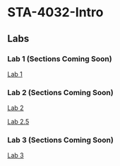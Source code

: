 # STA-4032-Intro

## Labs

### Lab 1 (Sections Coming Soon)

[Lab 1](https://colab.research.google.com/drive/1rwsTCxkp0nTfD3P3BKr3KqBBn_5Icwtv?usp=sharing)

### Lab 2 (Sections Coming Soon)

[Lab 2](https://colab.research.google.com/drive/1CUF2vLHilQffIoB7u7CeJ6-XbgBXIA89?usp=sharing)

[Lab 2.5](https://colab.research.google.com/drive/1DoK6HQMVYVer43deflzUKkajraIrJHqg?usp=sharing)

### Lab 3 (Sections Coming Soon)

[Lab 3](https://colab.research.google.com/drive/1imp7xghg9ozLdChloLZPVe-DsIsqI2kx?usp=sharing)
